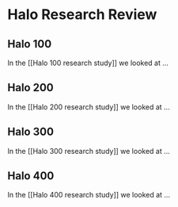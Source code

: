 # Halo Research Review

## Halo 100
In the [[Halo 100 research study]] we looked at ...

## Halo 200
In the [[Halo 200 research study]] we looked at ...

## Halo 300
In the [[Halo 300 research study]] we looked at ...

## Halo 400
In the [[Halo 400 research study]] we looked at ...